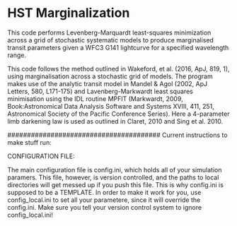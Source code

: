 # HST Marginalization

This code performs Levenberg-Marquardt least-squares minimization across a grid of stochastic systematic models to produce marginalised transit parameters given a WFC3 G141 lightcurve for a specified wavelength range. 

This code follows the method outlined in Wakeford, et al. (2016, ApJ, 819, 1), using marginalisation across a stochastic grid of models.
The program makes use of the analytic transit model in Mandel & Agol (2002, ApJ Letters, 580, L171-175) and Lavenberg-Markwardt least squares minimisation using the IDL routine MPFIT (Markwardt, 2009, Book:Astronomical Data Analysis Software and Systems XVIII, 411, 251, Astronomical Society of the Pacific Conference Series). 
Here a 4-parameter limb darkening law is used as outlined in Claret, 2010 and Sing et al. 2010.

#######################################
Current instructions to make stuff run:


CONFIGURATION FILE:

The main configuration file is config.ini, which holds all of your simulation paramers. This file,
however, is version controlled, and the paths to local directories will get messed up if you push this
file. This is why config.ini is supposed to be a TEMPLATE. In order to make it work for you,
use config_local.ini to set all your parametere, since it will override the config.ini. Make sure you tell your version control system to ignore config_local.ini!
